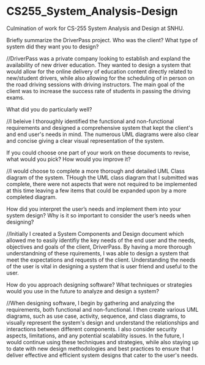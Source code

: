 # CS255_System_Analysis-Design
Culmination of work for CS-255 System Analysis and Design at SNHU. 


Briefly summarize the DriverPass project. Who was the client? What type of system did they want you to design?

//DriverPass was a private company looking to establish and expland the availability of new driver education. They wanted to design a system that would allow for the online delivery of education content directly related to new/student drivers, while also allowing for the scheduling of in person on the road driving sessions with driving instructors. The main goal of the client was to increase the success rate of students in passing the driving exams. 

What did you do particularly well?

//I beleive I thoroughly identified the functional and non-functional requirements and designed a comprehensive system that kept the client's and end user's needs in mind. The numerous UML diagrams were also clear and concise giving a clear visual representation of the system. 

If you could choose one part of your work on these documents to revise, what would you pick? How would you improve it?

//I would choose to complete a more thorough and detailed UML Class diagram of the system. THough the UML class diagram that I submitted was complete, there were not aspects that were not required to be implemented at this time leaving a few items that could be expanded upon by a more completed diagram. 

How did you interpret the user’s needs and implement them into your system design? Why is it so important to consider the user’s needs when designing?

//Initially I created a System Components and Design document which allowed me to easily identifiy the key needs of the end user and the needs, objectives and goals of the client, DriverPass. By having a more thorough understandning of these rquirements, I was able to design a system that meet the expectations and requests of the client. Understanding the needs of the user is vital in designing a system that is user friend and useful to the user. 

How do you approach designing software? What techniques or strategies would you use in the future to analyze and design a system?

//When designing software, I begin by gathering and analyzing the requirements, both functional and non-functional. I then create various UML diagrams, such as use case, activity, sequence, and class diagrams, to visually represent the system's design and understand the relationships and interactions between different components. I also consider security aspects, limitations, and any potential scalability issues. In the future, I would continue using these techniques and strategies, while also staying up to date with new design methodologies and best practices to ensure that I deliver effective and efficient system designs that cater to the user's needs.
